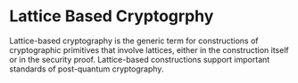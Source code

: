 # Lattice Based Cryptogrphy
Lattice-based cryptography is the generic term for constructions of cryptographic primitives that involve lattices, either in the construction itself or in the security proof. Lattice-based constructions support important standards of post-quantum cryptography.
